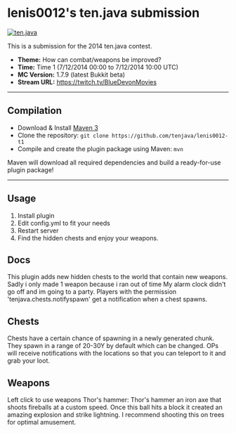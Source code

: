 lenis0012's ten.java submission
==============================

[![ten.java](https://cdn.mediacru.sh/hu4CJqRD7AiB.svg)](https://tenjava.com/)

This is a submission for the 2014 ten.java contest.

- __Theme:__ How can combat/weapons be improved?
- __Time:__ Time 1 (7/12/2014 00:00 to 7/12/2014 10:00 UTC)
- __MC Version:__ 1.7.9 (latest Bukkit beta)
- __Stream URL:__ https://twitch.tv/BlueDevonMovies

<!-- put chosen theme above -->

---------------------------------------

Compilation
-----------

- Download & Install [Maven 3](http://maven.apache.org/download.html)
- Clone the repository: `git clone https://github.com/tenjava/lenis0012-t1`
- Compile and create the plugin package using Maven: `mvn`

Maven will download all required dependencies and build a ready-for-use plugin package!

---------------------------------------

Usage
-----

1. Install plugin
2. Edit config.yml to fit your needs
3. Restart server
4. Find the hidden chests and enjoy your weapons.

Docs
----
This plugin adds new hidden chests to the world that contain new weapons.
Sadly i only made 1 weapon because i ran out of time
My alarm clock didn't go off and im going to a party.
Players with the permission 'tenjava.chests.notifyspawn' get a notification when a chest spawns.

Chests
------
Chests have a certain chance of spawning in a newly generated chunk.
They spawn in a range of 20-30Y by default which can be changed.
OPs will receive notifications with the locations so that you can teleport to it and grab your loot.

Weapons
-------
Left click to use weapons
Thor's hammer:
Thor's hammer an iron axe that shoots fireballs at a custom speed.
Once this ball hits a block it created an amazing explosion and strike lightning.
I recommend shooting this on trees for optimal amusement.

